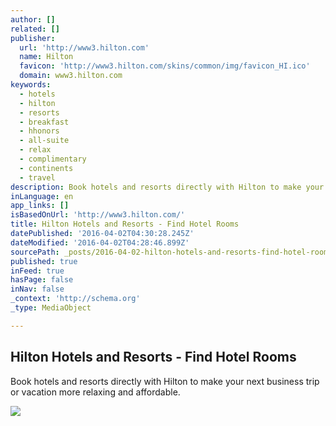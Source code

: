 ```yaml
---
author: []
related: []
publisher:
  url: 'http://www3.hilton.com'
  name: Hilton
  favicon: 'http://www3.hilton.com/skins/common/img/favicon_HI.ico'
  domain: www3.hilton.com
keywords:
  - hotels
  - hilton
  - resorts
  - breakfast
  - hhonors
  - all-suite
  - relax
  - complimentary
  - continents
  - travel
description: Book hotels and resorts directly with Hilton to make your next business trip or vacation more relaxing and affordable.
inLanguage: en
app_links: []
isBasedOnUrl: 'http://www3.hilton.com/'
title: Hilton Hotels and Resorts - Find Hotel Rooms
datePublished: '2016-04-02T04:30:28.245Z'
dateModified: '2016-04-02T04:28:46.899Z'
sourcePath: _posts/2016-04-02-hilton-hotels-and-resorts-find-hotel-rooms.md
published: true
inFeed: true
hasPage: false
inNav: false
_context: 'http://schema.org'
_type: MediaObject

---
```

<article style=""><h1>Hilton Hotels and Resorts - Find Hotel Rooms</h1><p>Book hotels and resorts directly with Hilton to make your next business trip or vacation more relaxing and affordable.</p><img src="http://www3.hilton.com/resources/media/xx/en_US/img/brand/brand_nav/secondary/HH_offersnav22.jpg" /></article>